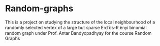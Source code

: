 # Random-graphs
This is a project on studying the structure of the local neighbourhood of a randomly selected vertex of a large but sparse Erd ̋os-R ́enyi binomial random graph under Prof. Antar Bandyopadhyay for the course Random Graphs
